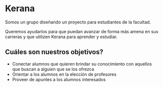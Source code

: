 # Kerana

Somos un grupo diseñando un proyecto para estudiantes de la facultad.

Queremos ayudarlos para que puedan avanzar de forma más amena en sus carreras y que utilizen Kerana para aprender y estudiar.


## Cuáles son nuestros objetivos?

- Conectar alumnos que quieren brindar su conocimiento con aquellos que buscan a alguien que se los ofrezca
- Orientar a los alumnos en la elección de profesores
- Proveer de apuntes a los alumnos interesados

